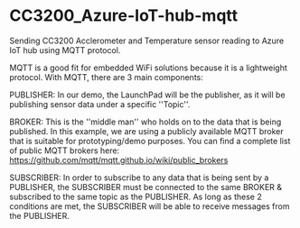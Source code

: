 # CC3200_Azure-IoT-hub-mqtt

Sending CC3200 Acclerometer and Temperature sensor reading to Azure IoT hub using MQTT protocol. 

MQTT is a good fit for embedded WiFi solutions because it is a lightweight protocol. With MQTT, there are 3 main components:

PUBLISHER: In our demo, the LaunchPad will be the publisher, as it will be publishing sensor data under a specific ''Topic''.

BROKER: This is the ''middle man'' who holds on to the data that is being published.
In this example, we are using a publicly available MQTT broker that is suitable for prototyping/demo purposes. 
You can find a complete list of public MQTT brokers here: https://github.com/mqtt/mqtt.github.io/wiki/public_brokers

SUBSCRIBER: In order to subscribe to any data that is being sent by a PUBLISHER, the SUBSCRIBER must be connected to the same BROKER & subscribed to the same topic as the PUBLISHER.
As long as these 2 conditions are met, the SUBSCRIBER will be able to receive messages from the PUBLISHER.
